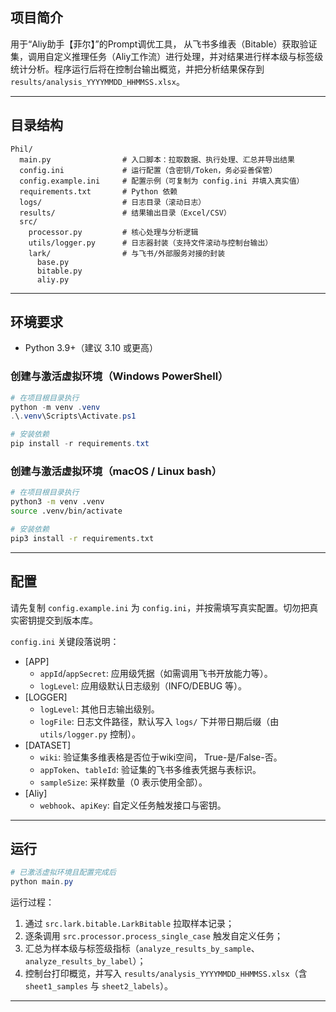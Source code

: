 ## 项目简介

用于“Aliy助手【菲尔】”的Prompt调优工具， 从飞书多维表（Bitable）获取验证集，调用自定义推理任务（Aliy工作流）进行处理，并对结果进行样本级与标签级统计分析。程序运行后将在控制台输出概览，并把分析结果保存到 `results/analysis_YYYYMMDD_HHMMSS.xlsx`。

---

## 目录结构
```
Phil/
  main.py                # 入口脚本：拉取数据、执行处理、汇总并导出结果
  config.ini             # 运行配置（含密钥/Token，务必妥善保管）
  config.example.ini     # 配置示例（可复制为 config.ini 并填入真实值）
  requirements.txt       # Python 依赖
  logs/                  # 日志目录（滚动日志）
  results/               # 结果输出目录（Excel/CSV）
  src/
    processor.py         # 核心处理与分析逻辑
    utils/logger.py      # 日志器封装（支持文件滚动与控制台输出）
    lark/                # 与飞书/外部服务对接的封装
      base.py
      bitable.py
      aliy.py
```

---

## 环境要求
- Python 3.9+（建议 3.10 或更高）

### 创建与激活虚拟环境（Windows PowerShell）
```powershell
# 在项目根目录执行
python -m venv .venv
.\.venv\Scripts\Activate.ps1

# 安装依赖
pip install -r requirements.txt
```

### 创建与激活虚拟环境（macOS / Linux bash）
```bash
# 在项目根目录执行
python3 -m venv .venv
source .venv/bin/activate

# 安装依赖
pip3 install -r requirements.txt
```

---

## 配置
请先复制 `config.example.ini` 为 `config.ini`，并按需填写真实配置。切勿把真实密钥提交到版本库。

`config.ini` 关键段落说明：
- [APP]
  - `appId`/`appSecret`: 应用级凭据（如需调用飞书开放能力等）。
  - `logLevel`: 应用级默认日志级别（INFO/DEBUG 等）。
- [LOGGER]
  - `logLevel`: 其他日志输出级别。
  - `logFile`: 日志文件路径，默认写入 `logs/` 下并带日期后缀（由 `utils/logger.py` 控制）。
- [DATASET]
  - `wiki`: 验证集多维表格是否位于wiki空间， True-是/False-否。
  - `appToken`、`tableId`: 验证集的飞书多维表凭据与表标识。
  - `sampleSize`: 采样数量（0 表示使用全部）。
- [Aliy]
  - `webhook`、`apiKey`: 自定义任务触发接口与密钥。

---

## 运行
```powershell
# 已激活虚拟环境且配置完成后
python main.py
```
运行过程：
1. 通过 `src.lark.bitable.LarkBitable` 拉取样本记录；
2. 逐条调用 `src.processor.process_single_case` 触发自定义任务；
3. 汇总为样本级与标签级指标（`analyze_results_by_sample`、`analyze_results_by_label`）；
4. 控制台打印概览，并写入 `results/analysis_YYYYMMDD_HHMMSS.xlsx`（含 `sheet1_samples` 与 `sheet2_labels`）。

---